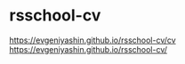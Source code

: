 # rsschool-cv
https://evgeniyashin.github.io/rsschool-cv/cv
https://evgeniyashin.github.io/rsschool-cv/
